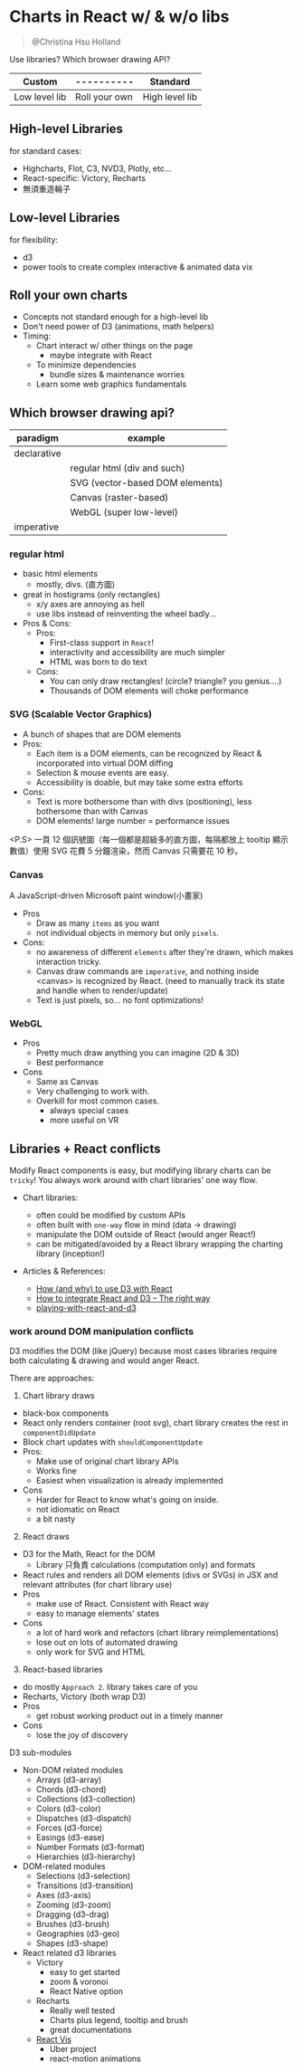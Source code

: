 # Charts in React w/ & w/o libs

> @Christina Hsu Holland

Use libraries? Which browser drawing API?

Custom        | ----------    | Standard
--------------|---------------|----------------
Low level lib | Roll your own | High level lib


## High-level Libraries

for standard cases:

* Highcharts, Flot, C3, NVD3, Plotly, etc...
* React-specific: Victory, Recharts
* 無須重造輪子

## Low-level Libraries

for flexibility:

* d3
* power tools to create complex interactive & animated data vix

## Roll your own charts

* Concepts not standard enough for a high-level lib
* Don't need power of D3 (animations, math helpers)
* Timing:
  * Chart interact w/ other things on the page
    - maybe integrate with React
  * To minimize dependencies
    - bundle sizes & maintenance worries
  * Learn some web graphics fundamentals

## Which browser drawing api?

paradigm    | example
------------|---------------------------------
declarative |
            | regular html (div and such)
            | SVG (vector-based DOM elements)
            | Canvas (raster-based)
            | WebGL (super low-level)
imperative  |

### regular html

* basic html elements
  * mostly, divs. (直方圖)
* great in hostigrams (only rectangles)
  * x/y axes are annoying as hell
  * use libs instead of reinventing the wheel badly...
* Pros & Cons:
  * Pros:
    - First-class support in `React`!
    - interactivity and accessibility are much simpler
    - HTML was born to do text
  * Cons:
    - You can only draw rectangles! (circle? triangle? you genius....)
    - Thousands of DOM elements will choke performance

### SVG (Scalable Vector Graphics)

* A bunch of shapes that are DOM elements
* Pros:
  - Each item is a DOM elements, can be recognized by React & incorporated into virtual DOM diffing
  - Selection & mouse events are easy.
  - Accessibility is doable, but may take some extra efforts
* Cons:
  - Text is more bothersome than with divs (positioning), less bothersome than with Canvas
  - DOM elements! large number = performance issues

<P.S> 一頁 12 個訊號圖（每一個都是超級多的直方圖，每隔都放上 tooltip 顯示數值）使用 SVG 花費 5 分鐘渲染，然而 Canvas 只需要花 10 秒。

### Canvas

A JavaScript-driven Microsoft paint window(小畫家)

* Pros
  - Draw as many `items` as you want
  - not individual objects in memory but only `pixels`.
* Cons:
  - no awareness of different `elements` after they're drawn, which makes interaction tricky.
  - Canvas draw commands are `imperative`, and nothing inside \<canvas\> is recognized by React. (need to manually track its state and handle when to render/update)
  - Text is just pixels, so... no font optimizations!

### WebGL

* Pros
  - Pretty much draw anything you can imagine (2D & 3D)
  - Best performance
* Cons
  - Same as Canvas
  - Very challenging to work with.
  - Overkill for most common cases.
    - always special cases
    - more useful on VR

## Libraries + React conflicts

Modify React components is easy, but modifying library charts can be `tricky`! You always work around with chart libraries' one way flow.

* Chart libraries:
  - often could be modified by custom APIs
  - often built with `one-way` flow in mind (data -> drawing)
  - manipulate the DOM outside of React (would anger React!)
  - can be mitigated/avoided by a React library wrapping the charting library (inception!)

* Articles & References:
  - [How (and why) to use D3 with React](https://hackernoon.com/how-and-why-to-use-d3-with-react-d239eb1ea274)
  - [How to integrate React and D3 – The right way](http://www.adeveloperdiary.com/react-js/integrate-react-and-d3/)
  - [playing-with-react-and-d3](https://github.com/freddyrangel/playing-with-react-and-d3)

### work around DOM manipulation conflicts

D3 modifies the DOM (like jQuery) because most cases libraries require both calculating & drawing and would anger React.

There are approaches:

1. Chart library draws
  * black-box components
  * React only renders container (root svg), chart library creates the rest in `componentDidUpdate`
  * Block chart updates with `shouldComponentUpdate`
  * Pros:
    - Make use of original chart library APIs
    - Works fine
    - Easiest when visualization is already implemented
  * Cons
    - Harder for React to know what's going on inside.
    - not idiomatic on React
    - a bit nasty
2. React draws
  * D3 for the Math, React for the DOM
    * Library 只負責 calculations (computation only) and formats
  * React rules and renders all DOM elements (divs or SVGs) in JSX and relevant attributes (for chart library use)
  * Pros
    - make use of React. Consistent with React way
    - easy to manage elements' states
  * Cons
    - a lot of hard work and refactors (chart library reimplementations)
    - lose out on lots of automated drawing
    - only work for SVG and HTML
3. React-based libraries
  * do mostly `Approach 2`. library takes care of you
  * Recharts, Victory (both wrap D3)
  * Pros
    - get robust working product out in a timely manner
  * Cons
    - lose the joy of discovery

D3 sub-modules

* Non-DOM related modules
  * Arrays (d3-array)
  * Chords (d3-chord)
  * Collections (d3-collection)
  * Colors (d3-color)
  * Dispatches (d3-dispatch)
  * Forces (d3-force)
  * Easings (d3-ease)
  * Number Formats (d3-format)
  * Hierarchies (d3-hierarchy)
* DOM-related modules
  * Selections (d3-selection)
  * Transitions (d3-transition)
  * Axes (d3-axis)
  * Zooming (d3-zoom)
  * Dragging (d3-drag)
  * Brushes (d3-brush)
  * Geographies (d3-geo)
  * Shapes (d3-shape)
* React related d3 libraries
  * Victory
    - easy to get started
    - zoom & voronoi
    - React Native option
  * Recharts
    - Really well tested
    - Charts plus legend, tooltip and brush
    - great documentations
  * [React Vis](https://github.com/uber/react-vis)
    - Uber project
    - react-motion animations